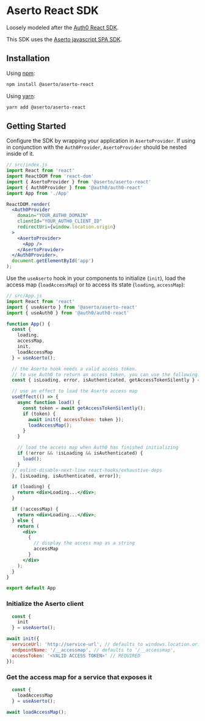 # Aserto React SDK

Loosely modeled after the [Auth0 React SDK](https://github.com/auth0/auth0-react).

This SDK uses the [Aserto javascript SPA SDK](https://github.com/aserto-dev/aserto-spa-js).

## Installation

Using [npm](https://npmjs.org):

```sh
npm install @aserto/aserto-react
```

Using [yarn](https://yarnpkg.com):

```sh
yarn add @aserto/aserto-react
```

## Getting Started

Configure the SDK by wrapping your application in `AsertoProvider`. If using in conjunction with the `Auth0Provider`, `AsertoProvider` should be nested inside of it.

```jsx
// src/index.js
import React from 'react'
import ReactDOM from 'react-dom'
import { AsertoProvider } from '@aserto/aserto-react'
import { Auth0Provider } from '@auth0/auth0-react'
import App from './App'

ReactDOM.render(
  <Auth0Provider
    domain="YOUR_AUTH0_DOMAIN"
    clientId="YOUR_AUTH0_CLIENT_ID"
    redirectUri={window.location.origin}
  >
    <AsertoProvider>
      <App />
    </AsertoProvider>
  </Auth0Provider>,
  document.getElementById('app')
);
```

Use the `useAserto` hook in your components to initialize (`init`), load the access map (`loadAccessMap`) or to access its state (`loading`, `accessMap`):

```jsx
// src/App.js
import React from 'react'
import { useAserto } from '@aserto/aserto-react'
import { useAuth0 } from '@auth0/auth0-react'

function App() {
  const {
    loading,
    accessMap,
    init,
    loadAccessMap
  } = useAserto();

  // the Aserto hook needs a valid access token. 
  // to use Auth0 to return an access token, you can use the following:
  const { isLoading, error, isAuthenticated, getAccessTokenSilently } = useAuth0();

  // use an effect to load the Aserto access map 
  useEffect(() => {
    async function load() {
      const token = await getAccessTokenSilently();
      if (token) {
        await init({ accessToken: token });
        loadAccessMap();
      }
    }

    // load the access map when Auth0 has finished initializing
    if (!error && !isLoading && isAuthenticated) {
      load();
    }
  // eslint-disable-next-line react-hooks/exhaustive-deps
  }, [isLoading, isAuthenticated, error]); 

  if (loading) {
    return <div>Loading...</div>;
  }

  if (!accessMap) {
    return <div>Loading...</div>;
  } else {
    return (
      <div>
        { 
          // display the access map as a string 
          accessMap 
        }
      </div>
    );
  } 
}

export default App
```

### Initialize the Aserto client

```js
  const { 
    init
  } = useAserto();

await init({
  serviceUrl: 'http://service-url', // defaults to windows.location.origin
  endpointName: '/__accessmap', // defaults to '/__accessmap',
  accessToken: '<VALID ACCESS TOKEN>' // REQUIRED
});
```

### Get the access map for a service that exposes it
```js
  const { 
    loadAccessMap
  } = useAserto();

await loadAccessMap();
```
